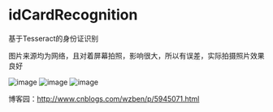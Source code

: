 # idCardRecognition
基于Tesseract的身份证识别
> 
图片来源均为网络，且对着屏幕拍照，影响很大，所以有误差，实际拍摄照片效果良好
> 
![image](https://github.com/wzb19960208/idCardRecognition/raw/master/sample/1.jpg)
![image](https://github.com/wzb19960208/idCardRecognition/raw/master/sample/2.jpg)
![image](https://github.com/wzb19960208/idCardRecognition/raw/master/sample/3.jpg)
>
博客园：http://www.cnblogs.com/wzben/p/5945071.html
